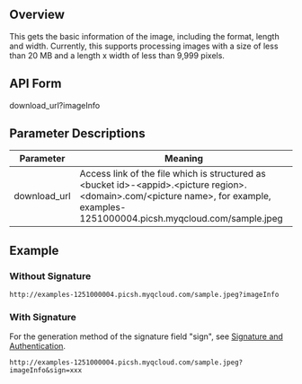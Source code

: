 ## Overview
This gets the basic information of the image, including the format, length and width. Currently, this supports processing images with a size of less than 20 MB and a length x width of less than 9,999 pixels.
## API Form
download_url?imageInfo
## Parameter Descriptions
| Parameter | Meaning |
| --------------------------------------- | ---------------------------------------- |
| download_url | Access link of the file which is structured as &lt;bucket id&gt;-&lt;appid&gt;.&lt;picture region&gt;.&lt;domain&gt;.com/&lt;picture name&gt;, for example, examples-1251000004.picsh.myqcloud.com/sample.jpeg |

## Example

### Without Signature

```
http://examples-1251000004.picsh.myqcloud.com/sample.jpeg?imageInfo
```

### With Signature
For the generation method of the signature field "sign", see [Signature and Authentication](https://cloud.tencent.com/document/product/460/6968).

```
http://examples-1251000004.picsh.myqcloud.com/sample.jpeg?imageInfo&sign=xxx
```

